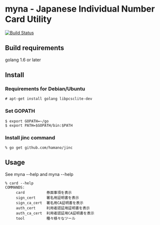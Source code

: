 myna - Japanese Individual Number Card Utility
==============================================

[![Build Status](https://travis-ci.org/hamano/jinc.svg?branch=master)](https://travis-ci.org/hamano/jinc)

## Build requirements
golang 1.6 or later


## Install

### Requirements for Debian/Ubuntu

~~~
# apt-get install golang libpcsclite-dev
~~~

### Set GOPATH
~~~
$ export GOPATH=~/go
$ export PATH=$GOPATH/bin:$PATH
~~~

### Install jinc command
~~~
% go get github.com/hamano/jinc
~~~

## Usage

See myna --help and myna <subcommand> --help

~~~
% card --help
COMMANDS:
     card          券面事項を表示
     sign_cert     署名用証明書を表示
     sign_ca_cert  署名用CA証明書を表示
     auth_cert     利用者認証用証明書を表示
     auth_ca_cert  利用者認証用CA証明書を表示
     tool          種々様々なツール
~~~

